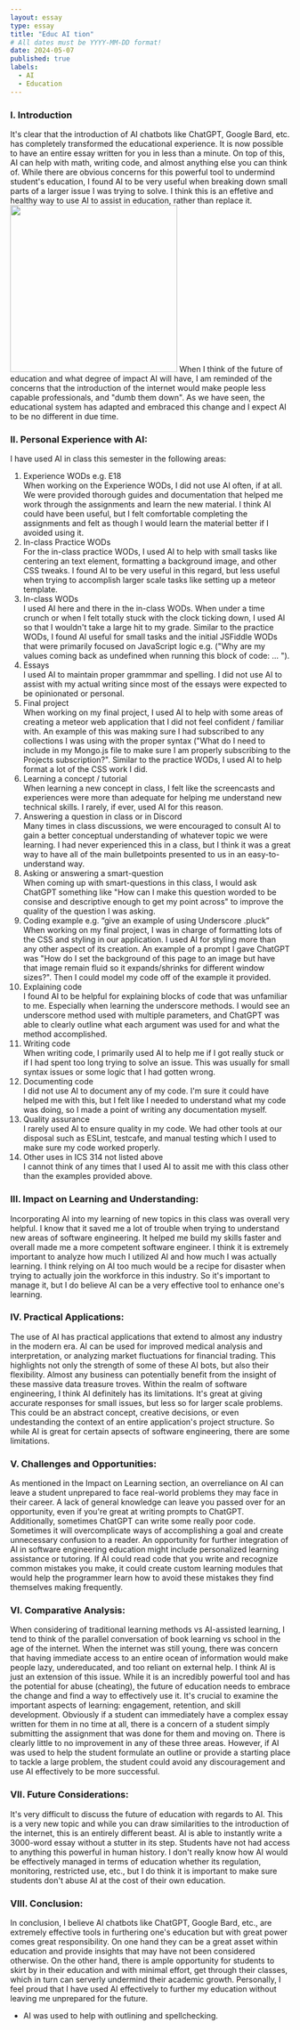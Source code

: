 ```yaml
---
layout: essay
type: essay
title: "Educ AI tion"
# All dates must be YYYY-MM-DD format!
date: 2024-05-07
published: true
labels:
  - AI
  - Education
---
```

### I. Introduction
It's clear that the introduction of AI chatbots like ChatGPT, Google Bard, etc. has completely transformed the educational experience. It is now possible to have an entire essay written for you in less than a minute. On top of this, AI can help with math, writing code, and almost anything else you can think of. While there are obvious concerns for this powerful tool to undermind student's education, I found AI to be very useful when breaking down small parts of a larger issue I was trying to solve. I think this is an effetive and healthy way to use AI to assist in education, rather than replace it.
<img src="../img/chatgpt.jpeg" width="300" height="300" style="display: inline-block;">
When I think of the future of education and what degree of impact AI will have, I am reminded of the concerns that the introduction of the internet would make people less capable professionals, and "dumb them down". As we have seen, the educational system has adapted and embraced this change and I expect AI to be no different in due time.

### II. Personal Experience with AI:
I have used AI in class this semester in the following areas:

  1. Experience WODs e.g. E18   
When working on the Experience WODs, I did not use AI often, if at all. We were provided thorough guides and documentation that helped me work through the assignments and learn the new material. I think AI could have been useful, but I felt comfortable completing the assignments and felt as though I would learn the material better if I avoided using it.
  2. In-class Practice WODs   
For the in-class practice WODs, I used AI to help with small tasks like centering an text element, formatting a background image, and other CSS tweaks. I found AI to be very useful in this regard, but less useful when trying to accomplish larger scale tasks like setting up a meteor template.
  3. In-class WODs   
I used AI here and there in the in-class WODs. When under a time crunch or when I felt totally stuck with the clock ticking down, I used AI so that I wouldn't take a large hit to my grade. Similar to the practice WODs, I found AI useful for small tasks and the initial JSFiddle WODs that were primarily focused on JavaScript logic e.g. ("Why are my values coming back as undefined when running this block of code: ... ").
  4. Essays   
I used AI to maintain proper grammmar and spelling. I did not use AI to assist with my actual writing since most of the essays were expected to be opinionated or personal.
  5. Final project   
When working on my final project, I used AI to help with some areas of creating a meteor web application that I did not feel confident / familiar with. An example of this was making sure I had subscribed to any collections I was using with the proper syntax ("What do I need to include in my Mongo.js file to make sure I am properly subscribing to the Projects subscription?". Similar to the practice WODs, I used AI to help format a lot of the CSS work I did.
  6. Learning a concept / tutorial   
When learning a new concept in class, I felt like the screencasts and experiences were more than adequate for helping me understand new technical skills. I rarely, if ever, used AI for this reason.
  7. Answering a question in class or in Discord   
Many times in class discussions, we were encouraged to consult AI to gain a better conceptual understanding of whatever topic we were learning. I had never experienced this in a class, but I think it was a great way to have all of the main bulletpoints presented to us in an easy-to-understand way.
  8. Asking or answering a smart-question   
When coming up with smart-questions in this class, I would ask ChatGPT something like "How can I make this question worded to be consise and descriptive enough to get my point across" to improve the quality of the question I was asking. 
  9. Coding example e.g. “give an example of using Underscore .pluck”   
When working on my final project, I was in charge of formatting lots of the CSS and styling in our application. I used AI for styling more than any other aspect of its creation. An example of a prompt I gave ChatGPT was "How do I set the background of this page to an image but have that image remain fluid so it expands/shrinks for different window sizes?". Then I could model my code off of the example it provided.
  10. Explaining code   
I found AI to be helpful for explaining blocks of code that was unfamiliar to me. Especially when learning the underscore methods. I would see an underscore method used with multiple parameters, and ChatGPT was able to clearly outline what each argument was used for and what the method accomplished. 
  11. Writing code   
When writing code, I primarily used AI to help me if I got really stuck or if I had spent too long trying to solve an issue. This was usually for small syntax issues or some logic that I had gotten wrong.
  13. Documenting code   
I did not use AI to document any of my code. I'm sure it could have helped me with this, but I felt like I needed to understand what my code was doing, so I made a point of writing any documentation myself.
  14. Quality assurance   
I rarely used AI to ensure quality in my code. We had other tools at our disposal such as ESLint, testcafe, and manual testing which I used to make sure my code worked properly.
  15. Other uses in ICS 314 not listed above   
I cannot think of any times that I used AI to assit me with this class other than the examples provided above.

### III. Impact on Learning and Understanding:
Incorporating AI into my learning of new topics in this class was overall very helpful. I know that it saved me a lot of trouble when trying to understand new areas of software engineering. It helped me build my skills faster and overall made me a more competent software engineer. I think it is extremely important to analyze how much I utilized AI and how much I was actually learning. I think relying on AI too much would be a recipe for disaster when trying to actually join the workforce in this industry. So it's important to manage it, but I do believe AI can be a very effective tool to enhance one's learning.

### IV. Practical Applications:
The use of AI has practical applications that extend to almost any industry in the modern era. AI can be used for improved medical analysis and interpretation, or analyzing market fluctuations for financial trading. This highlights not only the strength of some of these AI bots, but also their flexibility. Almost any business can potentially benefit from the insight of these massive data treasure troves. Within the realm of software engineering, I think AI definitely has its limitations. It's great at giving accurate responses for small issues, but less so for larger scale problems. This could be an abstract concept, creative decisions, or even undestanding the context of an entire application's project structure. So while AI is great for certain apsects of software engineering, there are some limitations.

### V. Challenges and Opportunities:
As mentioned in the Impact on Learning section, an overreliance on AI can leave a student unprepared to face real-world problems they may face in their career. A lack of general knowledge can leave you passed over for an opportunity, even if you're great at writing prompts to ChatGPT. Additionally, sometimes ChatGPT can write some really poor code. Sometimes it will overcomplicate ways of accomplishing a goal and create unnecessary confusion to a reader. An opportunity for further integration of AI in software engineering education might include personalized learning assistance or tutoring. If AI could read code that you write and recognize common mistakes you make, it could create custom learning modules that would help the programmer learn how to avoid these mistakes they find themselves making frequently.

### VI. Comparative Analysis:
When considering of traditional learning methods vs AI-assisted learning, I tend to think of the parallel conversation of book learning vs school in the age of the internet. When the internet was still young, there was concern that having immediate access to an entire ocean of information would make people lazy, undereducated, and too reliant on external help. I think AI is just an extension of this issue. While it is an incredibly powerful tool and has the potential for abuse (cheating), the future of education needs to embrace the change and find a way to effectively use it. It's crucial to examine the important aspects of learning: engagement, retention, and skill development. Obviously if a student can immediately have a complex essay written for them in no time at all, there is a concern of a student simply submitting the assignment that was done for them and moving on. There is clearly little to no improvement in any of these three areas. However, if AI was used to help the student formulate an outline or provide a starting place to tackle a large problem, the student could avoid any discouragement and use AI effectively to be more successful.

### VII. Future Considerations:
It's very difficult to discuss the future of education with regards to AI. This is a very new topic and while you can draw similarities to the introduction of the internet, this is an entirely different beast. AI is able to instantly write a 3000-word essay without a stutter in its step. Students have not had access to anything this powerful in human history. I don't really know how AI would be effectively managed in terms of education whether its regulation, monitoring, restricted use, etc., but I do think it is important to make sure students don't abuse AI at the cost of their own education.

### VIII. Conclusion:
In conclusion, I believe AI chatbots like ChatGPT, Google Bard, etc., are extremely effective tools in furthering one's education but with great power comes great responsibility. On one hand they can be a great asset within education and provide insights that may have not been considered otherwise. On the other hand, there is ample opportunity for students to skirt by in their education and with minimal effort, get through their classes, which in turn can serverly undermind their academic growth. Personally, I feel proud that I have used AI effectively to further my education without leaving me unprepared for the future.

* AI was used to help with outlining and spellchecking.
